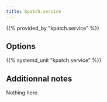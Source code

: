 ```yaml
---
title: kpatch.service
---
```


{{% provided_by "kpatch.service" %}}

## Options

{{% systemd_unit "kpatch.service" %}}

## Additionnal notes

Nothing here.